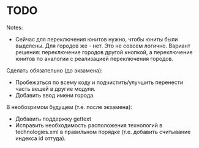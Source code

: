 TODO
====
Notes:
* Сейчас для переключения юнитов нужно, чтобы юниты были выделены. Для городов же - нет. Это не совсем логично. Вариант решения: переключение городов другой кнопкой, а переключение юнитов по аналогии с реализацией переключения городов.

Сделать обязательно (до экзамена):
* Пробежаться по всему коду и подчистить/улучшить перенести часть вещей в другие модули.
* Добавить ввод имени города.

В необозримом будущем (т.е. после экзамена):
* Добавить поддержку gettext
* Исправить необходимость расположения технологий в technologies.xml в правильном порядке (т.е. добавить считывание индекса id оттуда).
